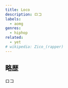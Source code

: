 ```yaml
---
title: Loco
description: ロコ
labels:
  - aomg
genres:
  - hiphop
related:
  - yet
# wikipedia: Zico_(rapper)
---
```


## 略歴

ロコ